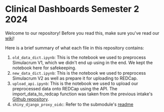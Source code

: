 # Clinical Dashboards Semester 2 2024

Welcome to our repository! Before you read this, make sure you've read our [wiki](https://github.com/jcnexu/clinical_dashboards_sem2_2024/wiki)!

Here is a brief summary of what each file in this repository contains:

1. `old_data_dict.ipynb`: This is the notebook we used to preprocess Simulacrum V1, which we didn't end up using in the end. We kept the notebook here for safekeeping.
2. `new_data_dict.ipynb`: This is the notebook we used to preprocess Simulacrum V2 as well as prepare it for uploading to REDCap.
3. `upload_api.ipynb`: This is the notebook we used to upload our preprocessed data onto REDCap using the API. The import_data_to_redcap function was taken from the previous intake's [Github repository](https://github.com/Clinical-Informatics-Collaborative/Clinical_Dashboard_24sem1/blob/main/1.%20Upload%20file%20to%20Redcap/redcap_import.ipynb).
4. `shiny_django_proxy_oidc`: Refer to the submodule's [readme](https://github.com/k0uneli/shiny_django_proxy_oidc/blob/master/README.md)
